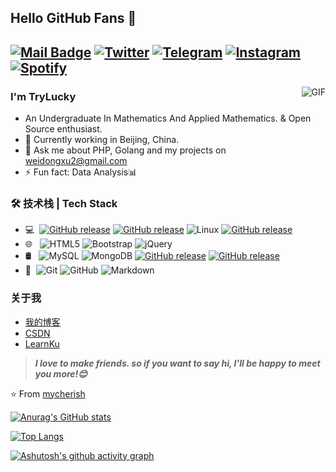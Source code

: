 ## Hello GitHub Fans 👋
[![Mail Badge](https://img.shields.io/badge/-Gmail-c14438?style=flat&logo=Gmail&logoColor=white&link=mailto:joeysiwei@gmail.com)](mailto:weidongxu2@gmail.com)
<a href="https://twitter.com/CqwezxcX"><img src="https://img.shields.io/twitter/follow/CqwezxcX?label=Twitter&style=social" alt="Twitter"></a>
[![Telegram](https://img.shields.io/badge/-Telegram-2CA5E0?style=flat&logo=telegram&logoColor=white)](https://t.me/yinanGT)
[![Instagram](https://img.shields.io/badge/-Instagram-c13584?style=flat&labelColor=c13584&logo=instagram&logoColor=white)](https://www.instagram.com/determined_xw/)
<a href="https://open.spotify.com/user/wsiehiahlru3sh54frobq8pzp" target="_blank"><img src="https://img.shields.io/badge/Spotify-%231ED760.svg?&style=flat-square&logo=spotify&logoColor=white" alt="Spotify"></a>
---
<img align="right" alt="GIF" src="https://cdn.jsdelivr.net/gh/mycherish/imgCloud/img/202404300124660.gif" />

### I'm TryLucky

- An Undergraduate In Mathematics And Applied Mathematics. & Open Source enthusiast.
- 🌱 Currently working in Beijing, China.
- 💬 Ask me about PHP, Golang and my projects on [weidongxu2@gmail.com](mailto:weidongxu2@gmail.com)
- ⚡ Fun fact: Data Analysis📊

### 🛠 技术栈 | Tech Stack

- 💻 &#160;[![GitHub release](https://img.shields.io/badge/PHP-CFCFCF?logo=php)](https://img.shields.io/badge/PHP-CFCFCF?logo=php)
[![GitHub release](https://img.shields.io/badge/Nginx-515151?logo=nginx)](https://img.shields.io/badge/Nginx-515151?logo=nginx)
![Linux](https://img.shields.io/badge/-Linux-515151?style=flat&logo=Linux)
[![GitHub release](https://img.shields.io/badge/Docker-515151?logo=docker)](https://img.shields.io/badge/Docker-515151)
- 🌐 &#160; ![HTML5](https://img.shields.io/badge/-HTML5-515151?style=flat&logo=HTML5)
![Bootstrap](https://img.shields.io/badge/-Bootstrap-CFCFCF?style=flat&logo=bootstrap&logoColor=563D7C)
![jQuery](https://img.shields.io/badge/-jQuery.js-515151?style=flat&logo=jQuery)
- 🛢 &#160; ![MySQL](https://img.shields.io/badge/-MySQL-CFCFCF?style=flat&logo=mysql)
![MongoDB](https://img.shields.io/badge/-MongoDB-515151?style=flat&logo=mongodb)
[![GitHub release](https://img.shields.io/badge/Redis-CFCFCF?logo=redis)](https://img.shields.io/badge/Redis-CFCFCF?logo=redis)
[![GitHub release](https://img.shields.io/badge/Elasticsearch-515151?logo=Elasticsearch)](https://img.shields.io/badge/Elasticsearch-515151?logo=Elasticsearch)
- 🔧 &#160;![Git](https://img.shields.io/badge/-Git-515151?style=flat&logo=git)
![GitHub](https://img.shields.io/badge/-GitHub-515151?style=flat&logo=github)
![Markdown](https://img.shields.io/badge/-Markdown-515151?style=flat&logo=markdown)

### 关于我
- [我的博客](https://mycherish.github.io/)
- [CSDN](https://blog.csdn.net/qq_41519254?spm=1000.2115.3001.5343)
- [LearnKu](https://learnku.com/blog/yinan)

> ***I love to make friends. so if you want to say hi, I'll be happy to meet you more!😊***

⭐️ From [mycherish](https://github.com/mycherish)

[![Anurag's GitHub stats](https://github-readme-stats.vercel.app/api?username=mycherish)](https://github.com/anuraghazra/github-readme-stats)

[![Top Langs](https://github-readme-stats.vercel.app/api/top-langs/?username=mycherish&hide=jupyter%20notebook&show_icons=true&layout=compact&hide_border=true)](https://github.com/anuraghazra/github-readme-stats)

[![Ashutosh's github activity graph](https://github-readme-activity-graph.vercel.app/graph?username=mycherish&theme=react)](https://github.com/ashutosh00710/github-readme-activity-graph)


